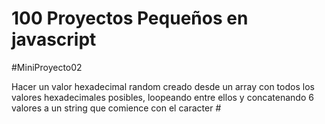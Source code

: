 # 100 Proyectos Pequeños en javascript

#MiniProyecto02

Hacer un valor hexadecimal random creado desde un array con todos los valores hexadecimales posibles, loopeando entre ellos y concatenando 6 valores a un string que comience con el caracter #
